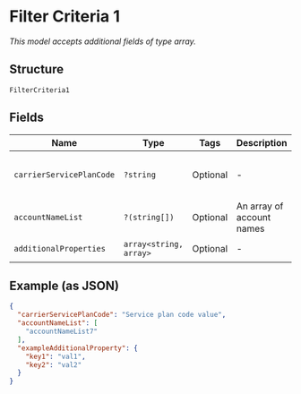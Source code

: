 
# Filter Criteria 1

*This model accepts additional fields of type array.*

## Structure

`FilterCriteria1`

## Fields

| Name | Type | Tags | Description | Getter | Setter |
|  --- | --- | --- | --- | --- | --- |
| `carrierServicePlanCode` | `?string` | Optional | - | getCarrierServicePlanCode(): ?string | setCarrierServicePlanCode(?string carrierServicePlanCode): void |
| `accountNameList` | `?(string[])` | Optional | An array of account names | getAccountNameList(): ?array | setAccountNameList(?array accountNameList): void |
| `additionalProperties` | `array<string, array>` | Optional | - | findAdditionalProperty(string key): array | additionalProperty(string key, array value): void |

## Example (as JSON)

```json
{
  "carrierServicePlanCode": "Service plan code value",
  "accountNameList": [
    "accountNameList7"
  ],
  "exampleAdditionalProperty": {
    "key1": "val1",
    "key2": "val2"
  }
}
```

